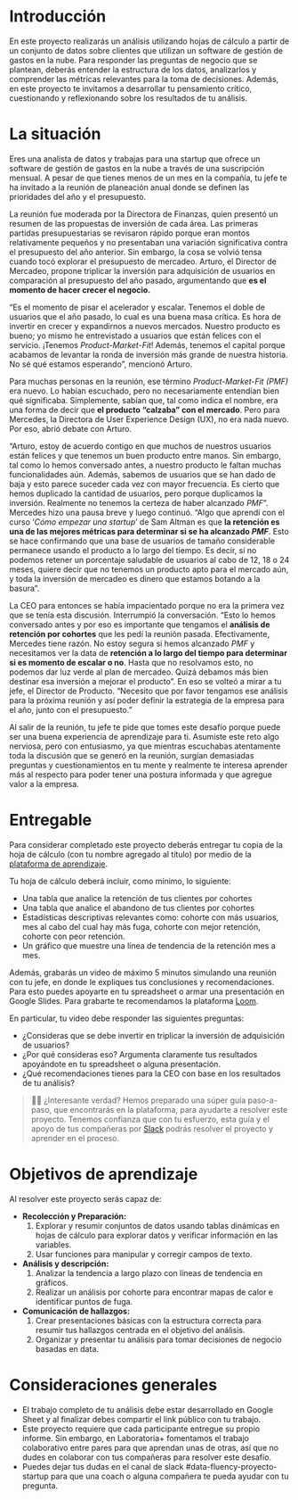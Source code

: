 # Introducción  

En este proyecto realizarás un análisis utilizando hojas de cálculo a partir de un conjunto de datos sobre clientes que utilizan un software de gestión de gastos en la nube. Para responder las preguntas de negocio que se plantean, deberás entender la estructura de los datos, analizarlos y comprender las métricas relevantes para la toma de decisiones. Además, en este proyecto te invitamos a desarrollar tu pensamiento crítico, cuestionando y reflexionando sobre los resultados de tu análisis.  

# La situación  

Eres una analista de datos y trabajas para una startup que ofrece un software de gestión de gastos en la nube a través de una suscripción mensual. A pesar de que tienes menos de un mes en la compañía, tu jefe te ha invitado a la reunión de planeación anual donde se definen las prioridades del año y el presupuesto.  

La reunión fue moderada por la Directora de Finanzas, quien presentó un resumen de las propuestas de inversión de cada área. Las primeras partidas presupuestarias se revisaron rápido porque eran montos relativamente pequeños y no presentaban una variación significativa contra el presupuesto del año anterior. Sin embargo, la cosa se volvió tensa cuando tocó explorar el presupuesto de mercadeo. Arturo, el Director de Mercadeo, propone triplicar la inversión para adquisición de usuarios en comparación al presupuesto del año pasado, argumentando que **es el momento de hacer crecer el negocio.**  

“Es el momento de pisar el acelerador y escalar. Tenemos el doble de usuarios que el año pasado, lo cual es una buena masa crítica. Es hora de invertir en crecer y expandirnos a nuevos mercados. Nuestro producto es bueno; yo mismo he entrevistado a usuarios que están felices con el servicio. ¡Tenemos *Product-Market-Fit*! Además, tenemos el capital porque acabamos de levantar la ronda de inversión más grande de nuestra historia. No sé qué estamos esperando”, mencionó Arturo.  

Para muchas personas en la reunión, ese término *Product-Market-Fit (PMF)* era nuevo. Lo habían escuchado, pero no necesariamente entendían bien qué significaba. Simplemente, sabían que, tal como indica el nombre, era una forma de decir que **el producto “calzaba” con el mercado**. Pero para Mercedes, la Directora de User Experience Design (UX), no era nada nuevo. Por eso, abrió debate con Arturo.  

“Arturo, estoy de acuerdo contigo en que muchos de nuestros usuarios están felices y que tenemos un buen producto entre manos. Sin embargo, tal como lo hemos conversado antes, a nuestro producto le faltan muchas funcionalidades aún. Además, sabemos de usuarios que se han dado de baja y esto parece suceder cada vez con mayor frecuencia. Es cierto que hemos duplicado la cantidad de usuarios, pero porque duplicamos la inversión. Realmente no tenemos la certeza de haber alcanzado *PMF*”. Mercedes hizo una pausa breve y luego continuó. “Algo que aprendí con el curso ‘*Cómo empezar una startup*’ de Sam Altman es que **la retención es una de las mejores métricas para determinar si se ha alcanzado *PMF***. Esto se hace confirmando que una base de usuarios de tamaño considerable permanece usando el producto a lo largo del tiempo. Es decir, si no podemos retener un porcentaje saludable de usuarios al cabo de 12, 18 o 24 meses, quiere decir que no tenemos un producto apto para el mercado aún, y toda la inversión de mercadeo es dinero que estamos botando a la basura”.  

La CEO para entonces se había impacientado porque no era la primera vez que se tenía esta discusión. Interrumpió la conversación. “Esto lo hemos conversado antes y por eso es importante que tengamos el **análisis de retención por cohortes** que les pedí la reunión pasada. Efectivamente, Mercedes tiene razón. No estoy segura si hemos alcanzado *PMF* y necesitamos ver la data de **retención a lo largo del tiempo para determinar si es momento de escalar o no**. Hasta que no resolvamos esto, no podemos dar luz verde al plan de mercadeo. Quizá debamos más bien destinar esa inversión a mejorar el producto”. En eso se volteó a mirar a tu jefe, el Director de Producto. “Necesito que por favor tengamos ese análisis para la próxima reunión y así poder definir la estrategia de la empresa para el año, junto con el presupuesto.”  

Al salir de la reunión, tu jefe te pide que tomes este desafío porque puede ser una buena experiencia de aprendizaje para ti. Asumiste este reto algo nerviosa, pero con entusiasmo, ya que mientras escuchabas atentamente toda la discusión que se generó en la reunión, surgían demasiadas preguntas y cuestionamientos en tu mente y realmente te interesa aprender más al respecto para poder tener una postura informada y que agregue valor a la empresa.  

# Entregable

Para considerar completado este proyecto deberás entregar tu copia de la hoja de cálculo (con tu nombre agregado al título) por medio de la [plataforma de aprendizaje](http://plus.laboratoria.la/).  

Tu hoja de cálculo deberá incluir, como mínimo, lo siguiente:

- Una tabla que analice la retención de tus clientes por cohortes
- Una tabla que analice el abandono de tus clientes por cohortes
- Estadísticas descriptivas relevantes como: cohorte con más usuarios, mes al cabo del cual hay más fuga, cohorte con mejor retención, cohorte con peor retención.
- Un gráfico que muestre una línea de tendencia de la retención mes a mes.  

Además, grabarás un video de máximo 5 minutos simulando una reunión con tu jefe, en donde le expliques tus conclusiones y recomendaciones. Para esto puedes apoyarte en tu spreadsheet o armar una presentación en Google Slides. Para grabarte te recomendamos la plataforma [Loom](https://www.youtube.com/watch?v=-8mwLqvNOPY).  

En particular, tu video debe responder las siguientes preguntas:  

- ¿Consideras que se debe invertir en triplicar la inversión de adquisición de usuarios?
- ¿Por qué consideras eso? Argumenta claramente tus resultados apoyándote en tu spreadsheet o alguna presentación.
- ¿Qué recomendaciones tienes para la CEO con base en los resultados de tu análisis?  

> 👩‍💻 ¿Interesante verdad? Hemos preparado una súper guía paso-a-paso, que encontrarás en la plataforma, para ayudarte a resolver este proyecto. Tenemos confianza que con tu esfuerzo, esta guía y el apoyo de tus compañeras por [Slack](https://join.slack.com/t/laboratoria-plus/shared_invite/zt-1ggn9x78k-fVHITFfXJe~jMMbxHzHGFQ) podrás resolver el proyecto y aprender en el proceso.  

# Objetivos de aprendizaje

Al resolver este proyecto serás capaz de:

- **Recolección y Preparación:**
    1. Explorar y resumir conjuntos de datos usando tablas dinámicas en hojas de cálculo para explorar datos y verificar información en las variables.
    2. Usar funciones para manipular y corregir campos de texto.
- **Análisis y descripción:**
    1. Analizar la tendencia a largo plazo con líneas de tendencia en gráficos.
    2. Realizar un análisis por cohorte para encontrar mapas de calor e identificar puntos de fuga.
- **Comunicación de hallazgos:**
    1. Crear presentaciones básicas con la estructura correcta para resumir tus hallazgos centrada en el objetivo del análisis.
    2. Organizar y presentar tu análisis para tomar decisiones de negocio basadas en data.

# Consideraciones generales

- El trabajo completo de tu análisis debe estar desarrollado en Google Sheet y al finalizar debes compartir el link público con tu trabajo.
- Este proyecto requiere que cada participante entregue su propio informe. Sin embargo, en Laboratoria+ fomentamos el trabajo colaborativo entre pares para que aprendan unas de otras, así que no dudes en colaborar con tus compañeras para resolver este desafío.
- Puedes dejar tus dudas en el canal de slack  #data-fluency-proyecto-startup para que una coach o alguna compañera te pueda ayudar con tu pregunta.

